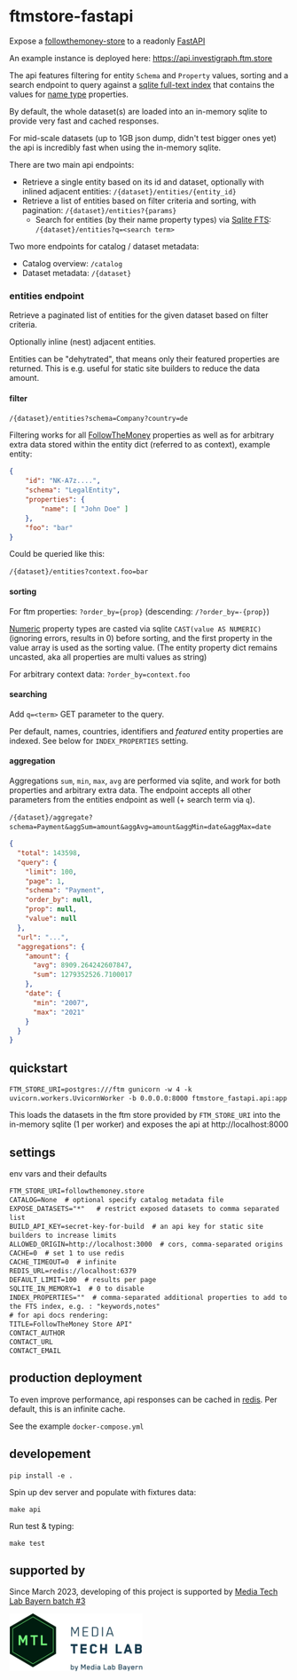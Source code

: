 # ftmstore-fastapi

Expose a [followthemoney-store](https://github.com/alephdata/followthemoney-store)
to a readonly [FastAPI](https://fastapi.tiangolo.com/)

An example instance is deployed here: https://api.investigraph.ftm.store

The api features filtering for entity `Schema` and `Property` values, sorting
and a search endpoint to query against a [sqlite full-text index](https://www.sqlite.org/fts5.html)
that contains the values for [name type](https://alephdata.github.io/followthemoney/explorer/types/name/)
properties.

By default, the whole dataset(s) are loaded into an in-memory sqlite to provide
very fast and cached responses.

For mid-scale datasets (up to 1GB json dump, didn't test bigger ones yet) the
api is incredibly fast when using the in-memory sqlite.

There are two main api endpoints:

* Retrieve a single entity based on its id and dataset, optionally with inlined
  adjacent entities: `/{dataset}/entities/{entity_id}`
* Retrieve a list of entities based on filter criteria and sorting, with
  pagination: `/{dataset}/entities?{params}`
    * Search for entities (by their name property types) via
      [Sqlite FTS](https://www.sqlite.org/fts5.html): `/{dataset}/entities?q=<search term>`

Two more endpoints for catalog / dataset metadata:

* Catalog overview: `/catalog`
* Dataset metadata: `/{dataset}`

### entities endpoint

Retrieve a paginated list of entities for the given dataset based on filter
criteria.

Optionally inline (nest) adjacent entities.

Entities can be "dehytrated", that means only their featured properties are
returned. This is e.g. useful for static site builders to reduce the data
amount.

#### filter

`/{dataset}/entities?schema=Company?country=de`

Filtering works for all [FollowTheMoney](https://alephdata.github.io/followthemoney/explorer/)
properties as well as for arbitrary extra data stored within the entity
dict (referred to as context), example entity:

```json
{
    "id": "NK-A7z....",
    "schema": "LegalEntity",
    "properties": {
        "name": [ "John Doe" ]
    },
    "foo": "bar"
}
```

Could be queried like this:

`/{dataset}/entities?context.foo=bar`

#### sorting

For ftm properties:  `?order_by={prop}` (descending: `/?order_by=-{prop}`)

[Numeric](https://alephdata.github.io/followthemoney/explorer/types/number/#content)
property types are casted via sqlite `CAST(value AS NUMERIC)` (ignoring
errors, results in 0) before sorting, and the first property in the value
array is used as the sorting value. (The entity property dict remains
uncasted, aka all properties are multi values as string)

For arbitrary context data: `?order_by=context.foo`

#### searching

Add `q=<term>` GET parameter to the query.

Per default, names, countries, identifiers and *featured* entity properties are
indexed. See below for `INDEX_PROPERTIES` setting.

#### aggregation

Aggregations `sum`, `min`, `max`, `avg` are performed via sqlite, and work for
both properties and arbitrary extra data. The endpoint accepts all other
parameters from the entities endpoint as well (+ search term via `q`).

`/{dataset}/aggregate?schema=Payment&aggSum=amount&aggAvg=amount&aggMin=date&aggMax=date`

```json
{
  "total": 143598,
  "query": {
    "limit": 100,
    "page": 1,
    "schema": "Payment",
    "order_by": null,
    "prop": null,
    "value": null
  },
  "url": "...",
  "aggregations": {
    "amount": {
      "avg": 8909.264242607847,
      "sum": 1279352526.7100017
    },
    "date": {
      "min": "2007",
      "max": "2021"
    }
  }
}
```


## quickstart

    FTM_STORE_URI=postgres:///ftm gunicorn -w 4 -k uvicorn.workers.UvicornWorker -b 0.0.0.0:8000 ftmstore_fastapi.api:app

This loads the datasets in the ftm store provided by `FTM_STORE_URI` into the in-memory sqlite (1 per worker) and exposes the api at http://localhost:8000

## settings

env vars and their defaults

```
FTM_STORE_URI=followthemoney.store
CATALOG=None  # optional specify catalog metadata file
EXPOSE_DATASETS="*"   # restrict exposed datasets to comma separated list
BUILD_API_KEY=secret-key-for-build  # an api key for static site builders to increase limits
ALLOWED_ORIGIN=http://localhost:3000  # cors, comma-separated origins
CACHE=0  # set 1 to use redis
CACHE_TIMEOUT=0  # infinite
REDIS_URL=redis://localhost:6379
DEFAULT_LIMIT=100  # results per page
SQLITE_IN_MEMORY=1  # 0 to disable
INDEX_PROPERTIES=""  # comma-separated additional properties to add to the FTS index, e.g. : "keywords,notes"
# for api docs rendering:
TITLE=FollowTheMoney Store API"
CONTACT_AUTHOR
CONTACT_URL
CONTACT_EMAIL
```

## production deployment

To even improve performance, api responses can be cached in [redis](https://redis.io/). Per default, this is an infinite cache.

See the example `docker-compose.yml`

## developement

    pip install -e .

Spin up dev server and populate with fixtures data:

    make api

Run test & typing:

    make test

## supported by

Since March 2023, developing of this project is supported by
[Media Tech Lab Bayern batch #3](https://github.com/media-tech-lab)

<a href="https://www.media-lab.de/en/programs/media-tech-lab">
    <img src="https://raw.githubusercontent.com/media-tech-lab/.github/main/assets/mtl-powered-by.png" width="240" title="Media Tech Lab powered by logo">
</a>



